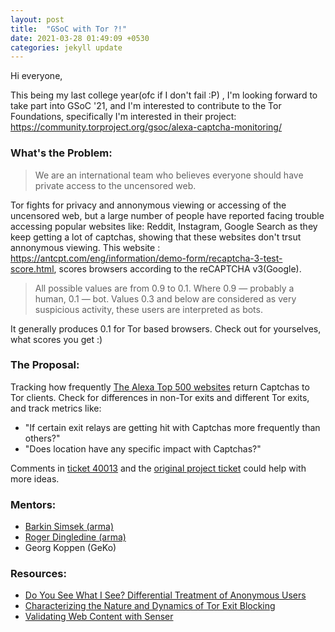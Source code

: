 ```yaml
---
layout: post
title:  "GSoC with Tor ?!"
date: 2021-03-28 01:49:09 +0530
categories: jekyll update
---
```


Hi everyone, 

This being my last college year(ofc if I don't fail :P) , I'm looking forward to take part into GSoC '21, and I'm interested to contribute to the Tor Foundations, specifically I'm interested in their project: https://community.torproject.org/gsoc/alexa-captcha-monitoring/

### What's the Problem: ###

>We are an international team who believes everyone should have private access to the uncensored web.

Tor fights for privacy and annonymous viewing or accessing of the uncensored web, but a large number of people have reported facing trouble accessing popular websites like: Reddit, Instagram, Google Search as they keep getting a lot of captchas, showing that these websites don't trsut annonymous viewing.
This website : https://antcpt.com/eng/information/demo-form/recaptcha-3-test-score.html, scores browsers according to the reCAPTCHA v3(Google). 


> All possible values are from 0.9 to 0.1.
> Where 0.9 — probably a human, 0.1 — bot.
> Values 0.3 and below are considered as very suspicious activity, these users are interpreted as bots.

It generally produces 0.1 for Tor based browsers. Check out for yourselves, what scores you get :)

### The Proposal: ###

Tracking how frequently [The Alexa Top 500 websites](https://www.alexa.com/topsites) return Captchas to Tor clients.
Check for differences in non-Tor exits and different Tor exits, and track metrics like:

* "If certain exit relays are getting hit with Captchas more frequently than others?"
* "Does location have any specific impact with Captchas?"

Comments in [ticket 40013](https://gitlab.torproject.org/tpo/community/support/-/issues/40013) and the [original project ticket](https://gitlab.torproject.org/legacy/trac/-/issues/33010) could help with more ideas.

### Mentors: ###

+ [Barkin Simsek (arma)](https://barkin.io/)
+ [Roger Dingledine (arma)](https://twitter.com/RogerDingledine)
+ Georg Koppen (GeKo)

### Resources: ###

* [Do You See What I See? Differential Treatment of Anonymous Users](https://www.freehaven.net/anonbib/cache/differential-ndss2016.pdf)
* [Characterizing the Nature and Dynamics of Tor Exit Blocking](https://www.freehaven.net/anonbib/cache/exit-blocking2017.pdf)
* [Validating Web Content with Senser](https://giia.cs.georgetown.edu/~msherr/papers/senser.pdf)

